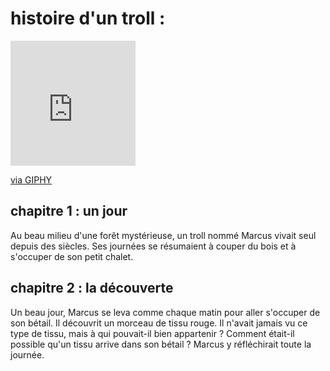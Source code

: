 histoire d'un troll :
=====================

<iframe src="https://giphy.com/embed/98pZs1ZVaWb1C" width="200" height="200" frameBorder="0" class="giphy-embed" allowFullScreen></iframe><p><a href="https://giphy.com/gifs/absurdnoise-troll-98pZs1ZVaWb1C">via GIPHY</a></p>

## chapitre 1 : un jour 


Au beau milieu d'une forêt mystérieuse, un troll nommé Marcus vivait seul depuis des siècles. Ses journées se résumaient à couper du bois et à s'occuper de son petit chalet.

## chapitre 2 : la découverte 


Un beau jour, Marcus se leva comme chaque matin pour aller s'occuper de son bétail. Il découvrit un morceau de tissu rouge. Il n'avait jamais vu ce type de tissu, mais à qui pouvait-il bien appartenir ? Comment était-il possible qu'un tissu arrive dans son bétail ? Marcus y réfléchirait toute la journée.
